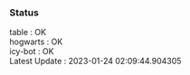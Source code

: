 ### Status


table : OK  
hogwarts : OK  
icy-bot : OK  
Latest Update : 2023-01-24 02:09:44.904305
